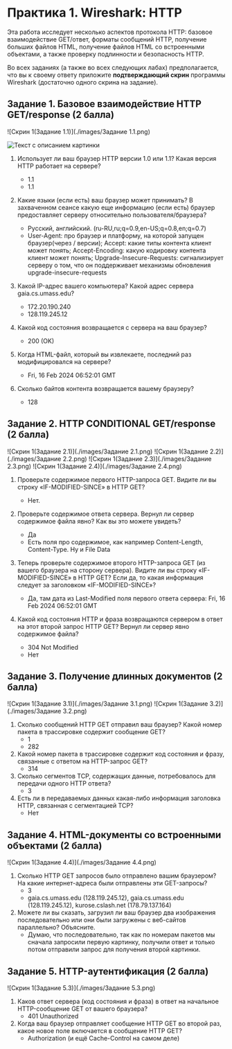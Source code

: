 # Практика 1. Wireshark: HTTP
Эта работа исследует несколько аспектов протокола HTTP: базовое взаимодействие GET/ответ,
форматы сообщений HTTP, получение больших файлов HTML, получение файлов HTML со
встроенными объектами, а также проверку подлинности и безопасность HTTP.

Во всех заданиях (а также во всех следующих лабах) предполагается, что вы к своему ответу 
приложите **подтверждающий скрин** программы Wireshark (достаточно одного скрина на задание).

## Задание 1. Базовое взаимодействие HTTP GET/response (2 балла)

![Скрин 1(Задание 1.1)](./images/Задание 1.1.png)

<image src="lab01/images/Задание 1.1.png" alt="Текст с описанием картинки">

1. Использует ли ваш браузер HTTP версии 1.0 или 1.1? Какая версия HTTP работает на
   сервере?
   - 1.1
   - 1.1

2. Какие языки (если есть) ваш браузер может принимать? В захваченном сеансе какую еще
   информацию (если есть) браузер предоставляет серверу относительно пользователя/браузера?
   - Русский, английский. (ru-RU,ru;q=0.9,en-US;q=0.8,en;q=0.7) 
   - User-Agent: про браузер и платформу, на которой запущен браузер(через / версии); Accept: какие типы контента клиент может понять; Accept-Encoding: какую кодировку контента клиент может понять; Upgrade-Insecure-Requests: сигнализирует серверу о том, что он поддерживает механизмы обновления upgrade-insecure-requests

3. Какой IP-адрес вашего компьютера? Какой адрес сервера gaia.cs.umass.edu?
   - 172.20.190.240
   - 128.119.245.12

4. Какой код состояния возвращается с сервера на ваш браузер?
   - 200 (OK)
   
5. Когда HTML-файл, который вы извлекаете, последний раз модифицировался на сервере?
   - Fri, 16 Feb 2024 06:52:01 GMT
   
6. Сколько байтов контента возвращается вашему браузеру?
   - 128

## Задание 2. HTTP CONDITIONAL GET/response (2 балла)

![Скрин 1(Задание 2.1)](./images/Задание 2.1.png)
![Скрин 1(Задание 2.2)](./images/Задание 2.2.png)
![Скрин 1(Задание 2.3)](./images/Задание 2.3.png)
![Скрин 1(Задание 2.4)](./images/Задание 2.4.png)


1. Проверьте содержимое первого HTTP-запроса GET. Видите ли вы строку «IF-MODIFIED-SINCE» в HTTP GET?
   - Нет.
   
2. Проверьте содержимое ответа сервера. Вернул ли сервер содержимое файла явно? Как вы
   это можете увидеть?
   - Да
   - Есть поля про содержимое, как например Content-Length, Content-Type. Ну и File Data
   
3. Теперь проверьте содержимое второго HTTP-запроса GET (из вашего браузера на сторону
   сервера). Видите ли вы строку «IF-MODIFIED-SINCE» в HTTP GET? Если да, то какая
   информация следует за заголовком «IF-MODIFIED-SINCE»?
   - Да, там дата из Last-Modified поля первого ответа сервера: Fri, 16 Feb 2024 06:52:01 GMT
   
4. Какой код состояния HTTP и фраза возвращаются сервером в ответ на этот второй запрос
   HTTP GET? Вернул ли сервер явно содержимое файла?
   - 304 Not Modified
   - Нет

## Задание 3. Получение длинных документов (2 балла)

![Скрин 1(Задание 3.1)](./images/Задание 3.1.png)
![Скрин 1(Задание 3.2)](./images/Задание 3.2.png)

1. Сколько сообщений HTTP GET отправил ваш браузер? Какой номер пакета в трассировке
   содержит сообщение GET?
   - 1
   - 282
2. Какой номер пакета в трассировке содержит код состояния и фразу, связанные с ответом
   на HTTP-запрос GET?
   - 314
3. Сколько сегментов TCP, содержащих данные, потребовалось для передачи одного HTTP ответа?
   - 3
4. Есть ли в передаваемых данных какая-либо информация заголовка HTTP, связанная с
   сегментацией TCP?
   - Нет

## Задание 4. HTML-документы со встроенными объектами (2 балла)

![Скрин 1(Задание 4.4)](./images/Задание 4.4.png)

1. Сколько HTTP GET запросов было отправлено вашим браузером? На какие интернет-адреса были отправлены эти GET-запросы?
   - 3
   - gaia.cs.umass.edu (128.119.245.12), gaia.cs.umass.edu (128.119.245.12), kurose.cslash.net (178.79.137.164)
2. Можете ли вы сказать, загрузил ли ваш браузер два изображения последовательно или
   они были загружены с веб-сайтов параллельно? Объясните.
   - Думаю, что последовательно, так как по номерам пакетов мы сначала запросили первую картинку, получили ответ и только потом отправили запрос для получения второй картинки.

## Задание 5. HTTP-аутентификация (2 балла)

![Скрин 1(Задание 5.3)](./images/Задание 5.3.png)

1. Каков ответ сервера (код состояния и фраза) в ответ на начальное HTTP-сообщение GET от вашего браузера?
   - 401 Unauthorized
2. Когда ваш браузер отправляет сообщение HTTP GET во второй раз, какое новое поле включается в сообщение HTTP GET?
   - Authorization (и ещё Cache-Control на самом деле)
